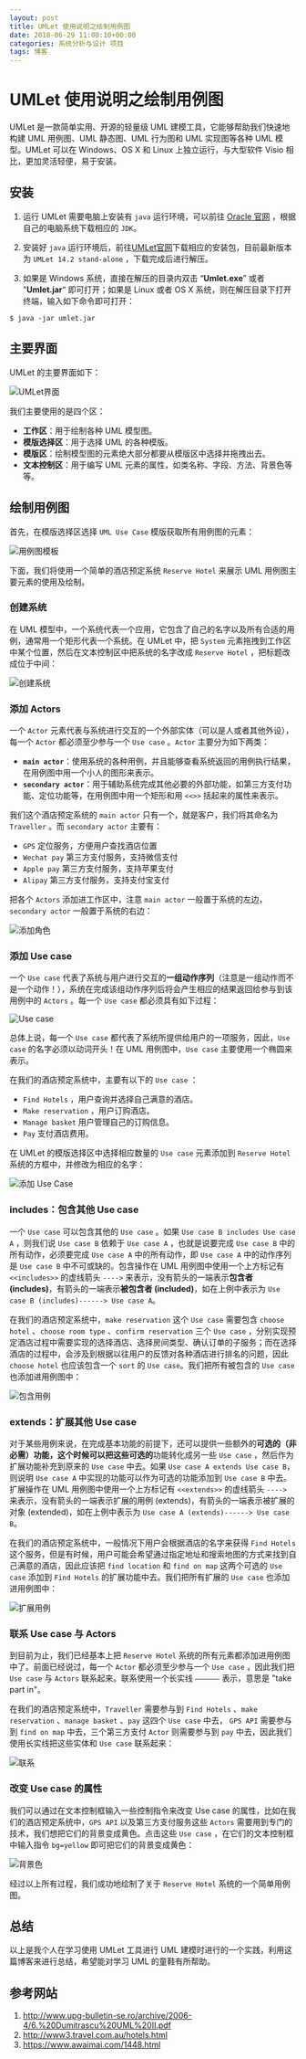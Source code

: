 ```yaml
---
layout: post
title: UMLet 使用说明之绘制用例图
date: 2018-06-29 11:00:10+00:00
categories: 系统分析与设计 项目
tags: 博客
---
```


# UMLet 使用说明之绘制用例图

UMLet 是一款简单实用、开源的轻量级 UML 建模工具，它能够帮助我们快速地构建 UML 用例图、UML 静态图、UML 行为图和 UML 实现图等各种 UML 模型。UMLet 可以在 Windows、OS X 和 Linux 上独立运行，与大型软件 Visio 相比，更加灵活轻便，易于安装。

## 安装

1. 运行 UMLet 需要电脑上安装有 `java` 运行环境，可以前往 [Oracle 官网](http://www.oracle.com/technetwork/java/javase/downloads/index.html) ，根据自己的电脑系统下载相应的 `JDK`。

2. 安装好 `java` 运行环境后，前往[UMLet官网](http://umlet.com/changes.htm)下载相应的安装包，目前最新版本为 `UMLet 14.2 stand-alone` ，下载完成后进行解压。

3. 如果是 Windows 系统，直接在解压的目录内双击 “**Umlet.exe**” 或者 ”**Umlet.jar**“ 即可打开；如果是 Linux 或者 OS X 系统，则在解压目录下打开终端，输入如下命令即可打开：

```shell
$ java -jar umlet.jar
```


## 主要界面

UMLet 的主要界面如下：

![UMLet界面](../images/UMLet_main.png)

我们主要使用的是四个区：

+ **工作区**：用于绘制各种 UML 模型图。
+ **模版选择区**：用于选择 UML 的各种模版。
+ **模版区**：绘制模型图的元素绝大部分都要从模版区中选择并拖拽出去。
+ **文本控制区**：用于编写 UML 元素的属性，如类名称、字段、方法、背景色等等。

## 绘制用例图

首先，在模版选择区选择 `UML Use Case` 模版获取所有用例图的元素：

![用例图模板](../images/usecase_model.png)

下面，我们将使用一个简单的酒店预定系统 `Reserve Hotel` 来展示 UML 用例图主要元素的使用及绘制。

### 创建系统

在 UML 模型中，一个系统代表一个应用，它包含了自己的名字以及所有合适的用例，通常用一个矩形代表一个系统。在 UMLet 中，把 `System` 元素拖拽到工作区中某个位置，然后在文本控制区中把系统的名字改成 `Reserve Hotel` ，把标题改成位于中间：

![创建系统](../images/create_system.png)

### 添加 Actors

一个 `Actor` 元素代表与系统进行交互的一个外部实体（可以是人或者其他外设），每一个 `Actor` 都必须至少参与一个 `Use case` 。`Actor` 主要分为如下两类：

+ **`main actor`**：使用系统的各种用例，并且能够查看系统返回的用例执行结果，在用例图中用一个小人的图形来表示。
+ **`secondary actor`**：用于辅助系统完成其他必要的外部功能，如第三方支付功能、定位功能等，在用例图中用一个矩形和用 `<<>>` 括起来的属性来表示。

我们这个酒店预定系统的 `main actor` 只有一个，就是客户，我们将其命名为 `Traveller` 。而 `secondary actor` 主要有：

+ `GPS` 定位服务，方便用户查找酒店位置
+ `Wechat pay` 第三方支付服务，支持微信支付
+ `Apple pay` 第三方支付服务，支持苹果支付
+ `Alipay` 第三方支付服务，支持支付宝支付

把各个 `Actors` 添加进工作区中，注意 `main actor` 一般置于系统的左边，`secondary actor` 一般置于系统的右边：

![添加角色](../images/add_actor.png)

### 添加 Use case

一个 `Use case` 代表了系统与用户进行交互的**一组动作序列**（注意是一组动作而不是一个动作！），系统在完成该组动作序列后将会产生相应的结果返回给参与到该用例中的 `Actors` 。每一个 `Use case` 都必须具有如下过程：

![Use case](../images/Use_case.png)

总体上说，每一个 `Use case` 都代表了系统所提供给用户的一项服务，因此，`Use case` 的名字必须以动词开头！在 UML 用例图中，`Use case` 主要使用一个椭圆来表示。

在我们的酒店预定系统中，主要有以下的 `Use case` ：

+ `Find Hotels` ，用户查询并选择自己满意的酒店。
+ `Make reservation` ，用户订购酒店。
+ `Manage basket` 用户管理自己的订购信息。
+ `Pay` 支付酒店费用。

在 UMLet 的模版选择区中选择相应数量的 `Use case` 元素添加到 `Reserve Hotel` 系统的方框中，并修改为相应的名字：

![添加 Use Case](../images/add_Use_Case.png)

### includes：包含其他 Use case

一个 `Use case` 可以包含其他的 `Use case` 。如果 `Use case B includes Use case A` ，则我们说 `Use case B` 依赖于 `Use case A` ，也就是说要完成 `Use case B` 中的所有动作，必须要完成 `Use case A` 中的所有动作，即 `Use case A` 中的动作序列是 `Use case B` 中不可或缺的。包含操作在 UML 用例图中使用一个上方标记有 `<<includes>>` 的虚线箭头 `---->` 来表示，没有箭头的一端表示**包含者 (includes)**，有箭头的一端表示**被包含者 (included)**，如在上例中表示为 `Use case B (includes)------> Use case A`。

在我们的酒店预定系统中，`make reservation` 这个 `Use case` 需要包含 `choose hotel` 、`choose room type` 、`confirm reservation` 三个 `Use case` ，分别实现预定酒店过程中需要实现的选择酒店、选择房间类型、确认订单的子服务；而在选择酒店的过程中，会涉及到根据以往用户的反馈对各种酒店进行排名的问题，因此 `choose hotel` 也应该包含一个 `sort` 的 `Use case`。我们把所有被包含的 `Use case` 也添加进用例图中：

![包含用例](../images/include_usecase.png)

### extends：扩展其他 Use case

对于某些用例来说，在完成基本功能的前提下，还可以提供一些额外的**可选的（非必需）**功能，这个时候可以把这些**可选的**功能转化成另一些 `Use case` ，然后作为扩展功能补充到原来的 `Use case` 中去。如果 `Use case A extends Use case B`，则说明 `Use case A` 中实现的功能可以作为可选的功能添加到 `Use case B` 中去。扩展操作在 UML 用例图中使用一个上方标记有 `<<extends>>` 的虚线箭头 `---->` 来表示，没有箭头的一端表示扩展的用例 (extends)，有箭头的一端表示被扩展的对象 (extended)，如在上例中表示为 `Use case A (extends)------> Use case B`。

在我们的酒店预定系统中，一般情况下用户会根据酒店的名字来获得 `Find Hotels` 这个服务，但是有时候，用户可能会希望通过指定地址和搜索地图的方式来找到自己满意的酒店，因此应该把 `find location` 和 `find on map` 这两个可选的 `Use case` 添加到 `Find Hotels` 的扩展功能中去。我们把所有扩展的 `Use case` 也添加进用例图中：

![扩展用例](../images/extend_usecase.png)

### 联系 Use case 与 Actors

到目前为止，我们已经基本上把 `Reserve Hotel` 系统的所有元素都添加进用例图中了。前面已经说过，每一个 `Actor` 都必须至少参与一个 `Use case` ，因此我们把 `Use case` 与 `Actors` 联系起来。联系使用一个长实线 `——————` 表示，意思是 "take part in"。

在我们的酒店预定系统中，`Traveller` 需要参与到 `Find Hotels` 、`make reservation` 、`manage basket` 、`pay` 这四个 `Use case` 中去， `GPS API` 需要参与到 `find on map` 中去，三个第三方支付 `Actor` 则需要参与到 `pay` 中去，因此我们使用长实线把这些实体和 `Use case` 联系起来：

![联系](../images/relation.png)

### 改变 Use case 的属性

我们可以通过在文本控制框输入一些控制指令来改变 Use case 的属性，比如在我们的酒店预定系统中，`GPS API` 以及第三方支付服务这些 `Actors` 需要用到专门的技术，我们想把它们的背景变成黄色。点击这些 `Use case` ，在它们的文本控制框中输入指令 `bg=yellow` 即可把它们的背景变成黄色：

![背景色](../images/bgcolor.png)

经过以上所有过程，我们成功地绘制了关于 `Reserve Hotel` 系统的一个简单用例图。

## 总结

以上是我个人在学习使用 UMLet 工具进行 UML 建模时进行的一个实践，利用这篇博客来进行总结，希望能对学习 UML 的童鞋有所帮助。

## 参考网站

1. http://www.upg-bulletin-se.ro/archive/2006-4/6.%20Dumitrascu%20UML%20II.pdf
2. http://www3.travel.com.au/hotels.html
3. https://www.awaimai.com/1448.html

